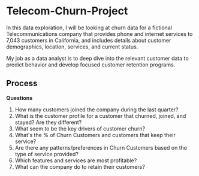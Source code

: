 # Telecom-Churn-Project

In this data exploration, I will be looking at churn data for a fictional Telecommunications company that provides phone and internet services to 7,043 customers in California, and includes details about customer demographics, location, services, and current status.

My job as a data analyst is to deep dive into the relevant customer data to predict behavior and develop focused customer retention programs.

## Process
**Questions**
1. How many customers joined the company during the last quarter?
2. What is the customer profile for a customer that churned, joined, and stayed? Are they different?
3. What seem to be the key drivers of customer churn?
6. What's the % of Churn Customers and customers that keep their service?
7. Are there any patterns/preferences in Churn Customers based on the type of service provided?
8. Which features and services are most profitable?
9. What can the company do to retain their customers?
